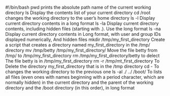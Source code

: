 #!/bin/bash
pwd prints the absolute path name of the current working directory
ls Display the contents list of your current directory
cd /root  changes the working directory to the user’s home directory
ls -l Display current directory contents in a long format
ls -la Display current directory contents, including hidden files (starting with .). Use the long format
ls -na Display current directory contents in Long format, with user and group IDs displayed numerically, And hidden files
mkdir /tmp/my_first_directory Create a script that creates a directory named my_first_directory in the /tmp/ directory
mv /tmp/betty /tmp/my_first_directory/ Move the file betty from /tmp/ to /tmp/my_first_directory
rm /tmp/my_first_directory/betty to delect The file betty is in /tmp/my_first_directory
rm -r /tmp/mt_first_directory To Delete the directory my_first_directory that is in the /tmp directory
cd - To changes the working directory to the previous one
ls -al ./ ../ /boot/ To lists all files (even ones with names beginning with a period character, which are normally hidden) in the current directory and the parent of the working directory and the /boot directory (in this order), in long format     
